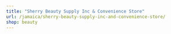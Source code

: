 ```yaml
---
title: "Sherry Beauty Supply Inc & Convenience Store"
url: /jamaica/sherry-beauty-supply-inc-and-convenience-store/
shop: beauty
---
```

